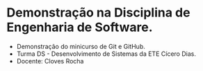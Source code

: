 # Demonstração na Disciplina de Engenharia de Software. 
- Demonstração do minicurso de Git e GitHub.
- Turma DS - Desenvolvimento de Sistemas da ETE Cícero Dias.
- Docente: Cloves Rocha
